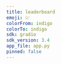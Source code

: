 ```yaml
---
title: leaderboard 
emoji: 💹
colorFrom: indigo
colorTo: indigo
sdk: gradio
sdk_version: 3.4
app_file: app.py
pinned: false
---
```

